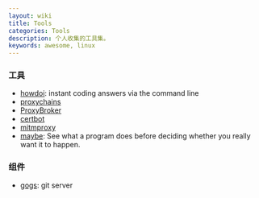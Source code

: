 ```yaml
---
layout: wiki
title: Tools
categories: Tools
description: 个人收集的工具集。
keywords: awesome, linux
---
```


### 工具

- [howdoi](https://github.com/gleitz/howdoi): instant coding answers via the command line
- [proxychains](http://proxychains.sourceforge.net/)
- [ProxyBroker](https://github.com/constverum/ProxyBroker)
- [certbot](https://github.com/certbot/certbot)
- [mitmproxy](https://github.com/mitmproxy/mitmproxy)
- [maybe](https://github.com/p-e-w/maybe): See what a program does before deciding whether you really want it to happen.


### 组件

- [gogs](https://github.com/gogits/gogs): git server